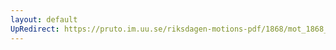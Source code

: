 ```yaml
---
layout: default
UpRedirect: https://pruto.im.uu.se/riksdagen-motions-pdf/1868/mot_1868__ak__28.pdf
---
```

